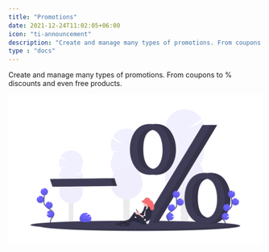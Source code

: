 ```yaml
---
title: "Promotions"
date: 2021-12-24T11:02:05+06:00
icon: "ti-announcement"
description: "Create and manage many types of promotions. From coupons to % discounts and even free products."
type : "docs"
---
```


Create and manage many types of promotions. From coupons to % discounts and even free products.

![image example](promotions.png "image")
